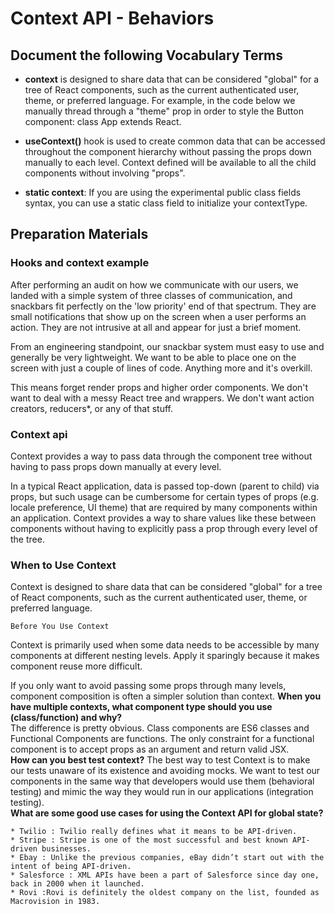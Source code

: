 # Context API - Behaviors
## **Document the following Vocabulary Terms**

- **context** is designed to share data that can be considered "global" for a tree of React components, such as the current authenticated user, theme, or preferred language. For example, in the code below we manually thread through a "theme" prop in order to style the Button component: class App extends React.

- **useContext()** hook is used to create common data that can be accessed throughout the component hierarchy without passing the props down manually to each level. Context defined will be available to all the child components without involving "props".

- **static context**: If you are using the experimental public class fields syntax, you can use a static class field to initialize your contextType.

## **Preparation Materials**

### **Hooks and context example**  

  After performing an audit on how we communicate with our users, we landed with a simple system of three classes of communication, and snackbars fit perfectly on the 'low priority' end of that spectrum. They are small notifications that show up on the screen when a user performs an action. They are not intrusive at all and appear for just a brief moment.  

  From an engineering standpoint, our snackbar system must easy to use and generally be very lightweight. We want to be able to place one on the screen with just a couple of lines of code. Anything more and it's overkill.  

  This means forget render props and higher order components. We don't want to deal with a messy React tree and wrappers. We don't want action creators, reducers*, or any of that stuff.  
### **Context api**  

  Context provides a way to pass data through the component tree without having to pass props down manually at every level.  

  In a typical React application, data is passed top-down (parent to child) via props, but such usage can be cumbersome for certain types of props (e.g. locale preference, UI theme) that are required by many components within an application. Context provides a way to share values like these between components without having to explicitly pass a prop through every level of the tree.  

  ### **When to Use Context**

  Context is designed to share data that can be considered "global" for a tree of React components, such as the current authenticated user, theme, or preferred language.

  `Before You Use Context`

  Context is primarily used when some data needs to be accessible by many components at different nesting levels. Apply it sparingly because it makes component reuse more difficult.

  If you only want to avoid passing some props through many levels, component composition is often a simpler solution than context.
**When you have multiple contexts, what component type should you use (class/function) and why?**  
The difference is pretty obvious. Class components are ES6 classes and Functional Components are functions. The only constraint for a functional component is to accept props as an argument and return valid JSX.   
**How can you best test context?** 
The best way to test Context is to make our tests unaware of its existence and avoiding mocks. We want to test our components in the same way that developers would use them (behavioral testing) and mimic the way they would run in our applications (integration testing).    
**What are some good use cases for using the Context API for global state?**  
```  
* Twilio : Twilio really defines what it means to be API-driven.   
* Stripe : Stripe is one of the most successful and best known API-driven businesses.
* Ebay : Unlike the previous companies, eBay didn’t start out with the intent of being API-driven.
* Salesforce : XML APIs have been a part of Salesforce since day one, back in 2000 when it launched. 
* Rovi :Rovi is definitely the oldest company on the list, founded as Macrovision in 1983.  